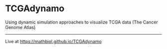 # TCGAdynamo
Using dynamic simulation approaches to visualize TCGA data (The Cancer Genome Atlas)
___

Live at https://mathbiol.github.io/TCGAdynamo 
